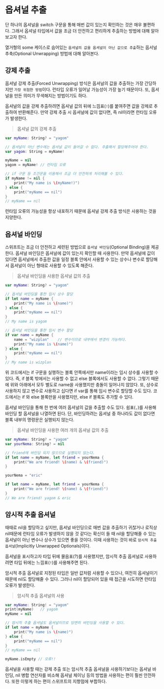 # 옵셔널 추출
단 하나의 옵셔널을 switch 구문을 통해 매번 값이 있는지 확인하는 것은 매우 불편하다. 그래서 옵셔널 타입에서 값을 조금 더 안전하고 편리하게 추출하는 방법에 대해 알아보고자 한다. 

열거형의 some 케이스로 숩어있는 `옵셔널의 값을 옵셔널이 아닌 값으로 추출`하는 옵서널 추축(Optional Unwrapping) 방법에 대해 알아본다. 

## 강제 추출
옵셔널 강제 추출(Forced Unwrapping) 방식은 옵셔널의 값을 추출하는 가장 간당하지만 `가장 위험한 방법`이다. 런타입 오류가 일어날 가능성이 가장 높기 때문이다. 또, 옵셔널을 만든 의미가 무색해지는 방법이기도 하다. 

옵셔널의 값을 강제 추출하려면 옵셔널 값의 뒤에 느낌표(`!`)를 붙여주면 값을 강제로 추출하여 반환해준다. 만약 강제 추출 시 옵셔널에 값이 없다면, 즉 nil이라면 런타임 오류가 발생한다.

>옵셔널 값의 강제 추출
```Swift
var myName: String? = "yagom"

// 옵셔널이 아닌 변수에는 옵셔널 값이 들어갈 수 없다. 추출해서 할당해주어야 한다.
var yagom: String = myName!

myName = nil
yagom = myName! // 런타임 오류

// if 구문 등 조건문을 이용해서 조금 더 안전하게 처리해볼 수 있다.
if myName != nil {
    print("My name is \(myName!)")
} else {
    print("myName == nil")
}
// myName == nil
```

런타임 오류의 가능성을 항상 내포하기 때문에 옵셔널 강제 추출 방식은 사용하는 것을 지양한다.

## 옵셔널 바인딩
스위프트는 조금 더 안전하고 세련된 방법으로 `옵셔널 바인딩`(Optional Binding)을 제공한다. 옵셔널 바인딩은 옵셔널에 값이 있는지 확인할 때 사용한다. 만약 옵셔널에 값이 있다면 옵셔널에서 추출한 값을 일정 블록 안에서 사용할 수 있는 상수나 변수로 할당해서 옵셔널이 아닌 형태로 사용할 수 있도록 해준다. 

>옵셔널 바인딩을 사용한 옵셔널 값의 추출
```Swift
var myName: String? = "yagom"

// 옵셔널 바인딩을 통한 임시 상수 할당
if let name = myName {
    print("My name is \(name)")
} else {
    print("myName == nil")
}
// My name is yagom

// 옵셔널 바인딩을 통한 임시 변수 할당
if var name = myName {
    name = "wizplan"    // 변수이므로 내부에서 변경이 가능하다.
    print("My name is \(name)")
} else {
    print("myName == nil")
}
// My name is wizplan
```

위 코드에서는 if 구문을 실행하는 블록 안쪽에서만 name이라는 임시 상수를 사용할 수 있다. 즉, if 블록 밖에서는 사용할 수 없고 else 블록에서도 사용할 수 없다. 그렇기 때문에 위와 아래에서 모두 별도로 name을 사용했지만 충돌이 일어나지 않았다. 또, 상수로 사용하지 않고 변수로 사용하고 십다면 if var를 통해 임시 변수로 할당할 수도 있다. 코드에서는 if 와 else 블록만을 사용했지만, else if 블록도 추가할 수 있다. 

옵셔널 바인딩을 통해 한 번에 여러 옵셔널의 값을 추출할 수도 있다. 쉼표(`,`)를 사용해 바인딩 할 옵셔널을 나열하면 된다. 단, 바인딩하려는 옵셔널 중 하나라도 값이 없다면 블록 내부의 명령문은 실행되지 않는다. 

>옵셔널 바인딩을 사용한 여러 개의 옵셔널 값의 추출
```Swift
var myName: String? = "yagom"
var yourNema: String? = nil

// friend에 바인딩 되지 않으므로 실행되지 않는다.
if let name = myName, let friend = yourNema {
    print("We are friend! \(name) & \(friend)")
}

yourNema = "eric"

if let name = myName, let friend = yourNema {
    print("We are friend! \(name) & \(friend)")
}
// We are friend! yagom & eric
```

## 암시적 추출 옵셔널
때때로 nil을 할당하고 싶지만, 옵셔널 바인딩으로 매번 값을 추출하기 귀찮거나 로직상 nil때문에 런타임 오류가 발생하지 않을 것 같다는 확신이 들 때 nil을 할당해줄 수 있는 옵셔널이 아닌 변수나 상수가 있으면 좋을 것이다. 이때 사용하는 것이 바로 `암시적 추출 옵셔널`(Implicitly Unwrapped Optionals)이다. 

옵셔널을 표시하고자 타입 뒤에 물음표(?)를 사용했지만, 암시적 추출 옵셔널로 사용하려면 타입 뒤에는 느낌표(`!`)를 사용해주면 된다.

암시적 추출 옵셔널로 지정된 타입은 일반 값처럼 사용할 수 있으나, 여전히 옵셔널이기 때문에 nil도 할당해줄 수 있다. 그러나 nil이 할당되어 있을 때 접근을 시도하면 런타임 오류가 발생한다. 

>암시적 추출 옵셔널의 사용
```Swift
var myName: String! = "yagom"
print(myName)   // yagom
myName = nil

// 암시적 추출 옵셔널도 옵셔널이므로 당연히 바인딩을 사용할 수 있다.
if let name = myName {
    print("My name is \(name)")
} else {
    print("myName == nil")
}
// myName == nil

myName.isEmpty // 오류!!
```

옵셔널을 사용할 때는 강제 추출 또는 암시적 추출 옵셔널을 사용하기보다는 옵셔널 바인딩, nil 병합 연산자를 비소해 옵셔널 체이닝 등의 방법을 사용하는 편이 훨씬 안전하다. 또한 이렇게 하는 편이 스위프트의 지향점에 부합하다.